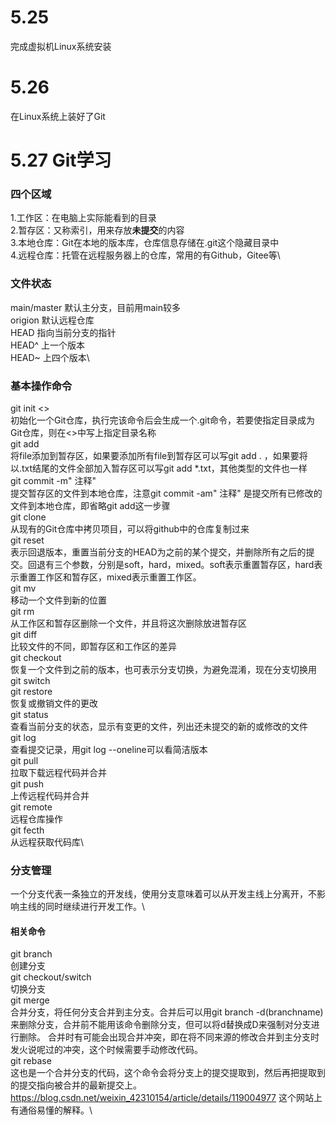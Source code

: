 # 5.25
完成虚拟机Linux系统安装
# 5.26
在Linux系统上装好了Git
# 5.27 Git学习
### 四个区域
1.工作区：在电脑上实际能看到的目录\
2.暂存区：又称索引，用来存放**未提交**的内容\
3.本地仓库：Git在本地的版本库，仓库信息存储在.git这个隐藏目录中\
4.远程仓库：托管在远程服务器上的仓库，常用的有Github，Gitee等\
### 文件状态
main/master  默认主分支，目前用main较多\
origion  默认远程仓库\
HEAD  指向当前分支的指针\
HEAD^  上一个版本\
HEAD~  上四个版本\
### 基本操作命令
git init <> \
初始化一个Git仓库，执行完该命令后会生成一个.git命令，若要使指定目录成为Git仓库，则在<>中写上指定目录名称\
git add <file>\
将file添加到暂存区，如果要添加所有file到暂存区可以写git add . ，如果要将以.txt结尾的文件全部加入暂存区可以写git add *.txt，其他类型的文件也一样\
git commit -m" 注释"\
提交暂存区的文件到本地仓库，注意git commit -am" 注释" 是提交所有已修改的文件到本地仓库，即省略git add这一步骤\
git clone\
从现有的Git仓库中拷贝项目，可以将github中的仓库复制过来\
git reset\
表示回退版本，重置当前分支的HEAD为之前的某个提交，并删除所有之后的提交。回退有三个参数，分别是soft，hard，mixed。soft表示重置暂存区，hard表示重置工作区和暂存区，mixed表示重置工作区。\
git mv <file> <new-file>\
移动一个文件到新的位置\
git rm <file>\
从工作区和暂存区删除一个文件，并且将这次删除放进暂存区\
git diff\
比较文件的不同，即暂存区和工作区的差异\
git checkout <file> <commit-id>\
恢复一个文件到之前的版本，也可表示分支切换，为避免混淆，现在分支切换用git switch\
git restore\
恢复或撤销文件的更改\
git status\
查看当前分支的状态，显示有变更的文件，列出还未提交的新的或修改的文件\
git log \
查看提交记录，用git log --oneline可以看简洁版本\
git pull\
拉取下载远程代码并合并\
git push\
上传远程代码并合并\
git remote\
远程仓库操作\
git fecth\
从远程获取代码库\
### 分支管理
一个分支代表一条独立的开发线，使用分支意味着可以从开发主线上分离开，不影响主线的同时继续进行开发工作。\
#### 相关命令
git branch <branchname>\
创建分支\
git checkout/switch <branchname>\
切换分支\
git merge\
合并分支，将任何分支合并到主分支。合并后可以用git branch -d(branchname)来删除分支，合并前不能用该命令删除分支，但可以将d替换成D来强制对分支进行删除。
合并时有可能会出现合并冲突，即在将不同来源的修改合并到主分支时发火说呢过的冲突，这个时候需要手动修改代码。\
git rebase\
这也是一个合并分支的代码，这个命令会将分支上的提交提取到，然后再把提取到的提交指向被合并的最新提交上。https://blog.csdn.net/weixin_42310154/article/details/119004977 这个网站上有通俗易懂的解释。\



